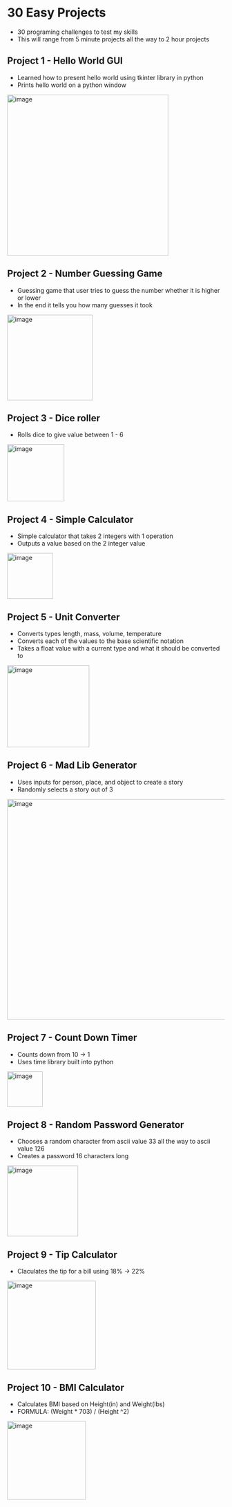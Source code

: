 # 30 Easy Projects
- 30 programing challenges to test my skills
- This will range from 5 minute projects all the way to 2 hour projects

## Project 1 - Hello World GUI
- Learned how to present hello world using tkinter library in python
- Prints hello world on a python window

[<img width="373" alt="image" src="https://github.com/user-attachments/assets/646febcf-4fd3-42a6-b389-fb446f207d89" />](https://github.com/maxwelllokshin1/30-Easy-Projects/blob/main/HelloWorldApp.py)

## Project 2 - Number Guessing Game
- Guessing game that user tries to guess the number whether it is higher or lower
- In the end it tells you how many guesses it took
  
[<img width="198" alt="image" src="https://github.com/user-attachments/assets/702a025f-28bd-4306-ba3a-5208cc8797a2" />](https://github.com/maxwelllokshin1/30-Easy-Projects/blob/main/NumberGuessingGame.py)

## Project 3 - Dice roller
- Rolls dice to give value between 1 - 6
  
[<img width="132" alt="image" src="https://github.com/user-attachments/assets/31c8a2da-41dc-4141-8cdd-3e55c6ec8e3e" />](https://github.com/maxwelllokshin1/30-Easy-Projects/blob/main/DiceRollerSim.py)

## Project 4 - Simple Calculator
- Simple calculator that takes 2 integers with 1 operation
- Outputs a value based on the 2 integer value

[<img width="106" alt="image" src="https://github.com/user-attachments/assets/d10bafd2-5753-457f-b24b-3852037807f5" />
](https://github.com/maxwelllokshin1/30-Easy-Projects/blob/main/SimpleCalculator.py)

## Project 5 - Unit Converter
- Converts types length, mass, volume, temperature
- Converts each of the values to the base scientific notation
- Takes a float value with a current type and what it should be converted to

[<img width="190" alt="image" src="https://github.com/user-attachments/assets/c16e6497-e20a-4a76-b172-e870afb9aabf" />](https://github.com/maxwelllokshin1/30-Easy-Projects/blob/main/UnitConverter.py)

## Project 6 - Mad Lib Generator
- Uses inputs for person, place, and object to create a story
- Randomly selects a story out of 3

[<img width="511" alt="image" src="https://github.com/user-attachments/assets/26df13c2-02fd-405e-9aa2-d88f7e70e149" />](https://github.com/maxwelllokshin1/30-Easy-Projects/blob/main/MadLibGen.py)

## Project 7 - Count Down Timer
- Counts down from 10 -> 1
- Uses time library built into python

[<img width="82" alt="image" src="https://github.com/user-attachments/assets/65a66ac7-3716-461c-906c-fa2b51b17150" />](https://github.com/maxwelllokshin1/30-Easy-Projects/blob/main/CountDownTimer.py)

## Project 8 - Random Password Generator
- Chooses a random character from ascii value 33 all the way to ascii value 126
- Creates a password 16 characters long

[<img width="164" alt="image" src="https://github.com/user-attachments/assets/81757bb8-e5b9-4d23-8e3a-804764001d72" />](https://github.com/maxwelllokshin1/30-Easy-Projects/blob/main/RandPasswordGen.py)

## Project 9 - Tip Calculator
- Claculates the tip for a bill using 18% -> 22%

[<img width="205" alt="image" src="https://github.com/user-attachments/assets/00d950ed-f138-4718-a6da-1525aca9e90d" />](https://github.com/maxwelllokshin1/30-Easy-Projects/blob/main/TipCalculator.py)

## Project 10 - BMI Calculator
- Calculates BMI based on Height(in) and Weight(lbs)
- FORMULA: (Weight * 703) / (Height ^2)

[<img width="182" alt="image" src="https://github.com/user-attachments/assets/5b8a4d2c-3b95-467d-826a-fd8de6a4cd5d" />](https://github.com/maxwelllokshin1/30-Easy-Projects/blob/main/BMICalc.py)
